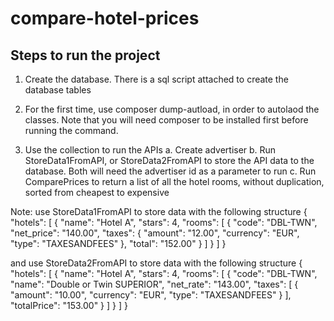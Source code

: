 # compare-hotel-prices

## Steps to run the project

1. Create the database. There is a sql script attached to create the database tables

2. For the first time, use composer dump-autload, in order to autolaod the classes. Note that you will need composer to be installed first before running the command.

3. Use the collection to run the APIs
   a. Create advertiser
   b. Run StoreData1FromAPI, or StoreData2FromAPI to store the API data to the database. Both will need the advertiser id as a parameter to run
   c. Run ComparePrices to return a list of all the hotel rooms, without duplication, sorted from cheapest to expensive

Note: use StoreData1FromAPI to store data with the following structure
{
"hotels": [ {
"name": "Hotel A",
"stars": 4,
"rooms": [ {
"code": "DBL-TWN",
"net_price": "140.00",
"taxes": {
"amount": "12.00",
"currency": "EUR",
"type": "TAXESANDFEES"
},
"total": "152.00"
} ]
} ]
}

and use StoreData2FromAPI to store data with the following structure
{
"hotels": [ {
"name": "Hotel A",
"stars": 4,
"rooms": [ {
"code": "DBL-TWN",
"name": "Double or Twin SUPERIOR",
"net_rate": "143.00",
"taxes": [ {
"amount": "10.00",
"currency": "EUR",
"type": "TAXESANDFEES"
} ],
"totalPrice": "153.00"
} ]
} ]
}
